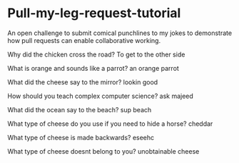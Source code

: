 # Pull-my-leg-request-tutorial
An open challenge to submit comical punchlines to my jokes to demonstrate how pull requests can enable collaborative working.

Why did the chicken cross the road?
To get to the other side

What is orange and sounds like a parrot?
an orange parrot

What did the cheese say to the mirror?
lookin good

How should you teach complex computer science?
ask majeed

What did the ocean say to the beach?
sup beach

What type of cheese do you use if you need to hide a horse?
cheddar

What type of cheese is made backwards?
eseehc

What type of cheese doesnt belong to you?
unobtainable cheese
